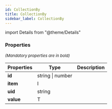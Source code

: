 ```yaml
---
id: CollectionBy
title: CollectionBy
sidebar_label: CollectionBy
---
```


import Details from "@theme/Details"




### Properties

<font size="2"><i>(Mandatory properties are in bold)</i></font>

| Properties | Type | Description |
| --------- | ---- | ----------- |
| **id** | string \| number |  |
| **item** | I |  |
| **uid** | string |  |
| **value** | T |  |


